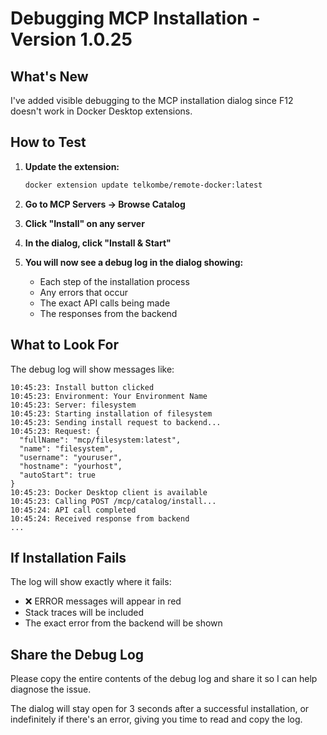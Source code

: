# Debugging MCP Installation - Version 1.0.25

## What's New
I've added visible debugging to the MCP installation dialog since F12 doesn't work in Docker Desktop extensions.

## How to Test

1. **Update the extension:**
   ```bash
   docker extension update telkombe/remote-docker:latest
   ```

2. **Go to MCP Servers → Browse Catalog**

3. **Click "Install" on any server**

4. **In the dialog, click "Install & Start"**

5. **You will now see a debug log in the dialog showing:**
   - Each step of the installation process
   - Any errors that occur
   - The exact API calls being made
   - The responses from the backend

## What to Look For

The debug log will show messages like:
```
10:45:23: Install button clicked
10:45:23: Environment: Your Environment Name
10:45:23: Server: filesystem
10:45:23: Starting installation of filesystem
10:45:23: Sending install request to backend...
10:45:23: Request: {
  "fullName": "mcp/filesystem:latest",
  "name": "filesystem",
  "username": "youruser",
  "hostname": "yourhost",
  "autoStart": true
}
10:45:23: Docker Desktop client is available
10:45:23: Calling POST /mcp/catalog/install...
10:45:24: API call completed
10:45:24: Received response from backend
...
```

## If Installation Fails

The log will show exactly where it fails:
- ❌ ERROR messages will appear in red
- Stack traces will be included
- The exact error from the backend will be shown

## Share the Debug Log

Please copy the entire contents of the debug log and share it so I can help diagnose the issue.

The dialog will stay open for 3 seconds after a successful installation, or indefinitely if there's an error, giving you time to read and copy the log.